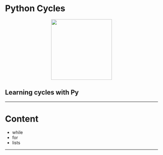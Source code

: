 # Python Cycles

<p align="center">
  <img src="https://i.ibb.co/fYxnr1L/big.png" height="200" widht="200">
</p>

## Learning cycles with Py
***
# Content
- while
- for
- lists
***
